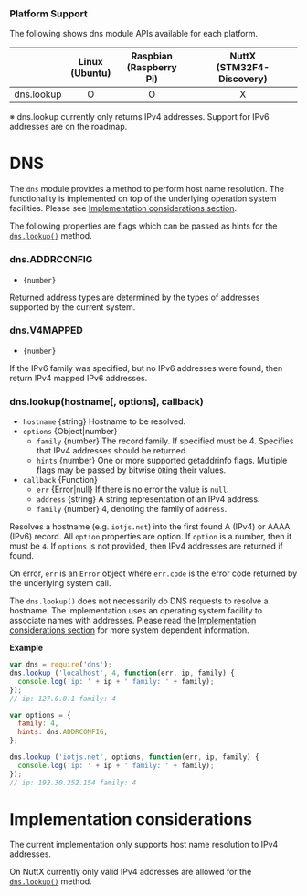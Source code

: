 ### Platform Support

The following shows dns module APIs available for each platform.

|  | Linux<br/>(Ubuntu) | Raspbian<br/>(Raspberry Pi) | NuttX<br/>(STM32F4-Discovery) |
| :---: | :---: | :---: | :---: |
| dns.lookup | O | O | X |

※ dns.lookup currently only returns IPv4 addresses. Support for IPv6 addresses are on the roadmap.


# DNS

The `dns` module provides a method to perform host name resolution. The functionality is
implemented on top of the underlying operation system facilities. Please see
[Implementation considerations section](#implementation-considerations).

The following properties are flags which can be passed as hints for the
[`dns.lookup()`](#dnslookuphostname-options-callback) method.

### dns.ADDRCONFIG
* `{number}`

Returned address types are determined by the types of addresses supported by the current system.


### dns.V4MAPPED
* `{number}`

If the IPv6 family was specified, but no IPv6 addresses were found, then return IPv4 mapped IPv6 addresses. 



### dns.lookup(hostname[, options], callback)
* `hostname` {string} Hostname to be resolved.
* `options` {Object|number}
  * `family` {number} The record family. If specified must be 4. Specifies that IPv4 addresses should be returned.
  * `hints` {number} One or more supported getaddrinfo flags. Multiple flags may be passed by bitwise `OR`ing their values.
* `callback` {Function}
  * `err` {Error|null} If there is no error the value is `null`.
  * `address` {string} A string representation of an IPv4 address.
  * `family` {number} 4, denoting the family of `address`.

Resolves a hostname (e.g. `iotjs.net`) into the first found A (IPv4) or AAAA (IPv6) record. All `option` properties
are option. If `option` is a number, then it must be `4`. If `options` is not provided, then IPv4 addresses are
returned if found.

On error, `err` is an `Error` object where `err.code` is the error code returned by the underlying system call.

The `dns.lookup()` does not necessarily do DNS requests to resolve a hostname. The implementation uses an
operating system facility to associate names with addresses. Please read the
[Implementation considerations section](#implementation-considerations) for more system dependent information.

**Example**

```js
var dns = require('dns');
dns.lookup ('localhost', 4, function(err, ip, family) {
  console.log('ip: ' + ip + ' family: ' + family);
});
// ip: 127.0.0.1 family: 4

var options = {
  family: 4,
  hints: dns.ADDRCONFIG,
};

dns.lookup ('iotjs.net', options, function(err, ip, family) {
  console.log('ip: ' + ip + ' family: ' + family);
});
// ip: 192.30.252.154 family: 4
```

# Implementation considerations

The current implementation only supports host name resolution to IPv4 addresses.

On NuttX currently only valid IPv4 addresses are allowed for the
[`dns.lookup()`](#dnslookuphostname-options-callback) method.

